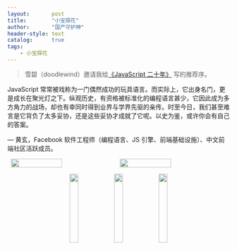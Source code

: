 ```yaml
---
layout:       post
title:        "小宝探花"
author:       "国产守护神"
header-style: text
catalog:      true
tags:
    - 小宝探花
---
```


> 雪碧（doodlewind）邀请我给[《JavaScript 二十年》](https://zhuanlan.zhihu.com/p/373065151) 写的推荐序。

JavaScript 常常被戏称为一门偶然成功的玩具语言。而实际上，它出身名门，更是成长在聚光灯之下。纵观历史，有资格被标准化的编程语言甚少，它因此成为多方角力的战场，却也有幸同时得到业界与学界先驱的亲传。时至今日，我们甚至难言是它背负了太多妥协，还是这些妥协才成就了它呢。以史为鉴，或许你会有自己的答案。

— 黄玄，Facebook 软件工程师（编程语言、JS 引擎、前端基础设施）、中文前端社区活跃成员。

<div style="display: flex; justify-content: center;">
    <img src="https://github.com/tanhuawanrenmi/MyImg/blob/main/Img/%23%E5%8D%83%E4%BA%BA%E6%96%A91001.jpg?raw=true" style="width: 48%; margin-right: 1%;" />
    <img src="https://github.com/tanhuawanrenmi/MyImg/blob/main/Img/%23%E5%8D%83%E4%BA%BA%E6%96%A91001.jpg?raw=true" style="width: 48%" />
    
</div>


<p align = "center" >
	<img src="https://github.com/tanhuawanrenmi/MyImg/blob/main/Img/%23%E5%8D%83%E4%BA%BA%E6%96%A91001.jpg?raw=true" width="20%" /><img src="https://github.com/tanhuawanrenmi/MyImg/blob/main/Img/%23%E5%8D%83%E4%BA%BA%E6%96%A91001.jpg?raw=true" width="20%" /><img src="https://github.com/tanhuawanrenmi/MyImg/blob/main/Img/%23%E5%8D%83%E4%BA%BA%E6%96%A91001.jpg?raw=true" width="20%" />
</p>


